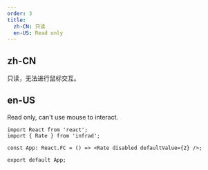 ```yaml
---
order: 3
title:
  zh-CN: 只读
  en-US: Read only
---
```


## zh-CN

只读，无法进行鼠标交互。

## en-US

Read only, can't use mouse to interact.

```tsx
import React from 'react';
import { Rate } from 'infrad';

const App: React.FC = () => <Rate disabled defaultValue={2} />;

export default App;
```

